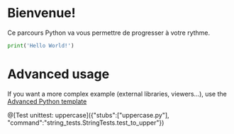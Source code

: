 # Bienvenue!

Ce parcours Python va vous permettre de progresser à votre rythme.

```python runnable
print('Hello World!')
```

# Advanced usage

If you want a more complex example (external libraries, viewers...), use the [Advanced Python template](https://tech.io/select-repo/429)

@[Test unittest: uppercase]({"stubs":["uppercase.py"], "command":"string_tests.StringTests.test_to_upper"})
